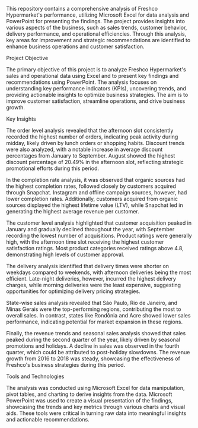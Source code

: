 This repository contains a comprehensive analysis of Freshco Hypermarket's performance, utilizing Microsoft Excel for data analysis and PowerPoint for presenting the findings. The project provides insights into various aspects of the business, such as sales trends, customer behavior, delivery performance, and operational efficiencies. Through this analysis, key areas for improvement and strategic recommendations are identified to enhance business operations and customer satisfaction.

Project Objective

The primary objective of this project is to analyze Freshco Hypermarket's sales and operational data using Excel and to present key findings and recommendations using PowerPoint. The analysis focuses on understanding key performance indicators (KPIs), uncovering trends, and providing actionable insights to optimize business strategies. The aim is to improve customer satisfaction, streamline operations, and drive business growth.

Key Insights

The order level analysis revealed that the afternoon slot consistently recorded the highest number of orders, indicating peak activity during midday, likely driven by lunch orders or shopping habits. Discount trends were also analyzed, with a notable increase in average discount percentages from January to September. August showed the highest discount percentage of 20.49% in the afternoon slot, reflecting strategic promotional efforts during this period.

In the completion rate analysis, it was observed that organic sources had the highest completion rates, followed closely by customers acquired through Snapchat. Instagram and offline campaign sources, however, had lower completion rates. Additionally, customers acquired from organic sources displayed the highest lifetime value (LTV), while Snapchat led in generating the highest average revenue per customer.

The customer level analysis highlighted that customer acquisition peaked in January and gradually declined throughout the year, with September recording the lowest number of acquisitions. Product ratings were generally high, with the afternoon time slot receiving the highest customer satisfaction ratings. Most product categories received ratings above 4.8, demonstrating high levels of customer approval.

The delivery analysis identified that delivery times were shorter on weekdays compared to weekends, with afternoon deliveries being the most efficient. Late-night deliveries, however, incurred the highest delivery charges, while morning deliveries were the least expensive, suggesting opportunities for optimizing delivery pricing strategies.

State-wise sales analysis revealed that São Paulo, Rio de Janeiro, and Minas Gerais were the top-performing regions, contributing the most to overall sales. In contrast, states like Rondônia and Acre showed lower sales performance, indicating potential for market expansion in these regions.

Finally, the revenue trends and seasonal sales analysis showed that sales peaked during the second quarter of the year, likely driven by seasonal promotions and holidays. A decline in sales was observed in the fourth quarter, which could be attributed to post-holiday slowdowns. The revenue growth from 2016 to 2018 was steady, showcasing the effectiveness of Freshco's business strategies during this period.

Tools and Technologies

The analysis was conducted using Microsoft Excel for data manipulation, pivot tables, and charting to derive insights from the data. Microsoft PowerPoint was used to create a visual presentation of the findings, showcasing the trends and key metrics through various charts and visual aids. These tools were critical in turning raw data into meaningful insights and actionable recommendations.
